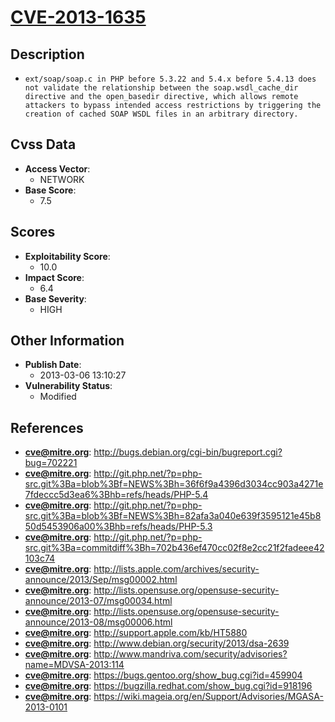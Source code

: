 
# [CVE-2013-1635](http://bugs.debian.org/cgi-bin/bugreport.cgi?bug=702221)

## Description

- `ext/soap/soap.c in PHP before 5.3.22 and 5.4.x before 5.4.13 does not validate the relationship between the soap.wsdl_cache_dir directive and the open_basedir directive, which allows remote attackers to bypass intended access restrictions by triggering the creation of cached SOAP WSDL files in an arbitrary directory.`

## Cvss Data

- **Access Vector**:
  - NETWORK
- **Base Score**:
  - 7.5

## Scores

- **Exploitability Score**:
  - 10.0
- **Impact Score**:
  - 6.4
- **Base Severity**:
  - HIGH

## Other Information

- **Publish Date**:
  - 2013-03-06 13:10:27
- **Vulnerability Status**:
  - Modified

## References

- **cve@mitre.org**: http://bugs.debian.org/cgi-bin/bugreport.cgi?bug=702221
- **cve@mitre.org**: http://git.php.net/?p=php-src.git%3Ba=blob%3Bf=NEWS%3Bh=36f6f9a4396d3034cc903a4271e7fdeccc5d3ea6%3Bhb=refs/heads/PHP-5.4
- **cve@mitre.org**: http://git.php.net/?p=php-src.git%3Ba=blob%3Bf=NEWS%3Bh=82afa3a040e639f3595121e45b850d5453906a00%3Bhb=refs/heads/PHP-5.3
- **cve@mitre.org**: http://git.php.net/?p=php-src.git%3Ba=commitdiff%3Bh=702b436ef470cc02f8e2cc21f2fadeee42103c74
- **cve@mitre.org**: http://lists.apple.com/archives/security-announce/2013/Sep/msg00002.html
- **cve@mitre.org**: http://lists.opensuse.org/opensuse-security-announce/2013-07/msg00034.html
- **cve@mitre.org**: http://lists.opensuse.org/opensuse-security-announce/2013-08/msg00006.html
- **cve@mitre.org**: http://support.apple.com/kb/HT5880
- **cve@mitre.org**: http://www.debian.org/security/2013/dsa-2639
- **cve@mitre.org**: http://www.mandriva.com/security/advisories?name=MDVSA-2013:114
- **cve@mitre.org**: https://bugs.gentoo.org/show_bug.cgi?id=459904
- **cve@mitre.org**: https://bugzilla.redhat.com/show_bug.cgi?id=918196
- **cve@mitre.org**: https://wiki.mageia.org/en/Support/Advisories/MGASA-2013-0101
